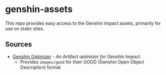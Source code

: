 # genshin-assets

This repo provides easy access to the Genshin Impact assets, primarily for
use on static sites.

## Sources

* [Genshin Optimizer](https://github.com/frzyc/genshin-optimizer) - *An Artifact optimizer for Genshin Impact*. 
  * Provides `images/good` for their GOOD (Genshin Open Object Description) format